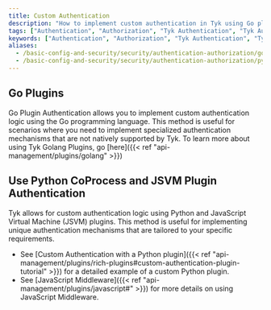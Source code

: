 ```yaml
---
title: Custom Authentication
description: "How to implement custom authentication in Tyk using Go plugins, Python CoProcess, and JSVM plugins."
tags: ["Authentication", "Authorization", "Tyk Authentication", "Tyk Authorization", "Go Plugins", "Python CoProcess", "JSVM Plugin"]
keywords: ["Authentication", "Authorization", "Tyk Authentication", "Tyk Authorization", "Go Plugins", "Python CoProcess", "JSVM Plugin"]
aliases:
  - /basic-config-and-security/security/authentication-authorization/go-plugin-authentication
  - /basic-config-and-security/security/authentication-authorization/python-etc-plugin-authentication
---
```


## Go Plugins

Go Plugin Authentication allows you to implement custom authentication logic using the Go programming language. This method is useful for scenarios where you need to implement specialized authentication mechanisms that are not natively supported by Tyk.
To learn more about using Tyk Golang Plugins, go [here]({{< ref "api-management/plugins/golang" >}})

## Use Python CoProcess and JSVM Plugin Authentication

Tyk allows for custom authentication logic using Python and JavaScript Virtual Machine (JSVM) plugins. This method is useful for implementing unique authentication mechanisms that are tailored to your specific requirements.

* See [Custom Authentication with a Python plugin]({{< ref "api-management/plugins/rich-plugins#custom-authentication-plugin-tutorial" >}}) for a detailed example of a custom Python plugin.
* See [JavaScript Middleware]({{< ref "api-management/plugins/javascript#" >}}) for more details on using JavaScript Middleware. 

